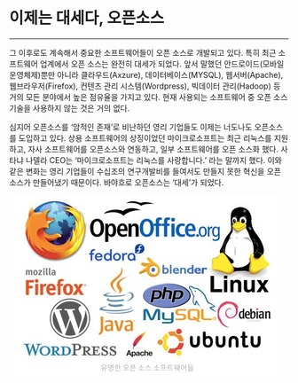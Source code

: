 # 이제는 대세다, 오픈소스

---

그 이후로도 계속해서 중요한 소프트웨어들이 오픈 소스로 개발되고 있다. 특히 최근 소프트웨어 업계에서 오픈 소스는 완전히 대세가 되었다. 앞서 말했던 안드로이드(모바일 운영체제)뿐만 아니라 클라우드(Axzure), 데이터베이스(MYSQL), 웹서버(Apache), 웹브라우저(Firefox), 컨텐츠 관리 시스템(Wordpress), 빅데이터 관리(Hadoop) 등 거의 모든 분야에서 높은 점유율을 가지고 있다. 현재 사용되는 소프트웨어 중 오픈 소스 기술을 사용하지 않는 것은 거의 없다.

심지어 오픈소스를 ‘암적인 존재’로 비난하던 영리 기업들도 이제는 너도나도 오픈소스를 도입하고 있다. 상용 소프트웨어의 상징이었던 마이크로소프트는 최근 리눅스를 지원하고, 자사 소프트웨어를 오픈소스와 연동하고, 일부 소프트웨어를 오픈 소스화 했다. 사타냐 나델라 CEO는 ‘마이크로소프트는 리눅스를 사랑합니다.’ 라는 말까지 했다. 이와 같은 변화는 영리 기업들이 수십조의 연구개발비를 들여서도 만들지 못한 혁신을 오픈 소스가 만들어냈기 때문이다. 바야흐로 오픈소스는 ‘대세’가 되었다.

&nbsp;
![](/assets/5-1.jpg)